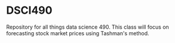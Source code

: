 # DSCI490
Repository for all things data science 490. This class will focus on forecasting stock market prices using Tashman's method.
